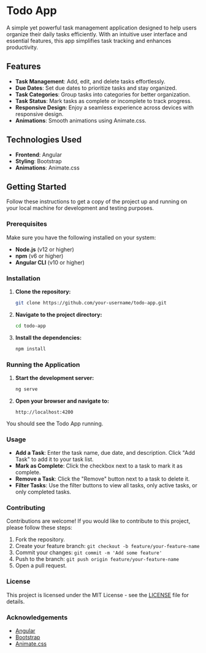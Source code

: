 # Todo App

A simple yet powerful task management application designed to help users organize their daily tasks efficiently. With an intuitive user interface and essential features, this app simplifies task tracking and enhances productivity.

## Features

- **Task Management**: Add, edit, and delete tasks effortlessly.
- **Due Dates**: Set due dates to prioritize tasks and stay organized.
- **Task Categories**: Group tasks into categories for better organization.
- **Task Status**: Mark tasks as complete or incomplete to track progress.
- **Responsive Design**: Enjoy a seamless experience across devices with responsive design.
- **Animations**: Smooth animations using Animate.css.

## Technologies Used

- **Frontend**: Angular
- **Styling**: Bootstrap
- **Animations**: Animate.css

## Getting Started

Follow these instructions to get a copy of the project up and running on your local machine for development and testing purposes.

### Prerequisites

Make sure you have the following installed on your system:

- **Node.js** (v12 or higher)
- **npm** (v6 or higher)
- **Angular CLI** (v10 or higher)

### Installation

1. **Clone the repository:**

    ```bash
    git clone https://github.com/your-username/todo-app.git
    ```

2. **Navigate to the project directory:**

    ```bash
    cd todo-app
    ```

3. **Install the dependencies:**

    ```bash
    npm install
    ```

### Running the Application

1. **Start the development server:**

    ```bash
    ng serve
    ```

2. **Open your browser and navigate to:**

    ```
    http://localhost:4200
    ```

You should see the Todo App running.

### Usage

- **Add a Task**: Enter the task name, due date, and description. Click "Add Task" to add it to your task list.
- **Mark as Complete**: Click the checkbox next to a task to mark it as complete.
- **Remove a Task**: Click the "Remove" button next to a task to delete it.
- **Filter Tasks**: Use the filter buttons to view all tasks, only active tasks, or only completed tasks.

### Contributing

Contributions are welcome! If you would like to contribute to this project, please follow these steps:

1. Fork the repository.
2. Create your feature branch: `git checkout -b feature/your-feature-name`
3. Commit your changes: `git commit -m 'Add some feature'`
4. Push to the branch: `git push origin feature/your-feature-name`
5. Open a pull request.

### License

This project is licensed under the MIT License - see the [LICENSE](LICENSE) file for details.

### Acknowledgements

- [Angular](https://angular.io/)
- [Bootstrap](https://getbootstrap.com/)
- [Animate.css](https://animate.style/)
